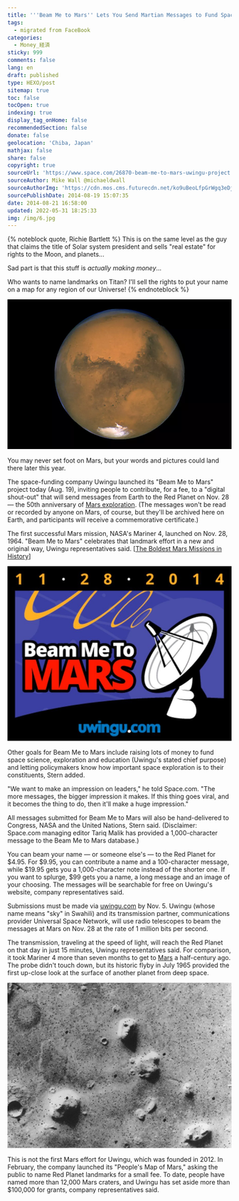 ```yaml
---
title: '''Beam Me to Mars'' Lets You Send Martian Messages to Fund Space Exploration'
tags:
  - migrated from FaceBook
categories:
  - Money_経済
sticky: 999
comments: false
lang: en
draft: published
type: HEXO/post
sitemap: true
toc: false
tocOpen: true
indexing: true
display_tag_onHome: false
recommendedSection: false
donate: false
geolocation: 'Chiba, Japan'
mathjax: false
share: false
copyright: true
sourceUrl: 'https://www.space.com/26870-beam-me-to-mars-uwingu-project.html'
sourceAuthor: Mike Wall @michaeldwall
sourceAuthorImg: 'https://cdn.mos.cms.futurecdn.net/ko9uBeoLfpGrWgq3eDjap3-300-80.jpg.webp'
sourcePublishDate: 2014-08-19 15:07:35
date: 2014-08-21 16:58:00
updated: 2022-05-31 18:25:33
img: /img/6.jpg
---
```

{% noteblock quote, Richie Bartlett %}
This is on the same level as the guy that claims the title of Solar system president and sells "real estate" for rights to the Moon, and planets...

Sad part is that this stuff is *actually making money*...

Who wants to name landmarks on Titan? I'll sell the rights to put your name on a map for any region of our Universe!
{% endnoteblock %}

![Mars, the Red Planet, may seem beyond reach in this view from NASA's Hubble Space Telescope in 2003. But the space company Uwingu has launched a "Beam Me to Mars" project to let the public send messages to the Red Planet in order to raise funds for space exploration. | Image credit: NASA](./Beam-Me-to-Mars-Lets-You-Send-Martian-Messages-to-Fund-Space-Exploration/a7Q3kYqZtchwtULwcgAMZn-970-80.jpg)

You may never set foot on Mars, but your words and pictures could land there later this year.

The space-funding company Uwingu launched its "Beam Me to Mars" project today (Aug. 19), inviting people to contribute, for a fee, to a "digital shout-out" that will send messages from Earth to the Red Planet on Nov. 28 — the 50th anniversary of [Mars exploration](https://www.space.com/12404-mars-explored-landers-rovers-1971.html). (The messages won't be read or recorded by anyone on Mars, of course, but they'll be archived here on Earth, and participants will receive a commemorative certificate.)

The first successful Mars mission, NASA's Mariner 4, launched on Nov. 28, 1964. "Beam Me to Mars" celebrates that landmark effort in a new and original way, Uwingu representatives said. [[The Boldest Mars Missions in History](https://www.space.com/16851-most-audacious-mars-missions-ever.html)]

![On Aug. 19, 2014, the space-funding company Uwingu launched an effort to beam to Mars names and messages submitted by the public. The transmission will take place on Nov. 28, 2014, the 50th anniversary of the launch of NASA's Mars-studying Mariner 4 probe. | Image credit: Uwingu](./Beam-Me-to-Mars-Lets-You-Send-Martian-Messages-to-Fund-Space-Exploration/7q2wAZUtqCasyQaMxYDYAV-970-80.jpg)

Other goals for Beam Me to Mars include raising lots of money to fund space science, exploration and education (Uwingu's stated chief purpose) and letting policymakers know how important space exploration is to their constituents, Stern added.

"We want to make an impression on leaders," he told Space.com. "The more messages, the bigger impression it makes. If this thing goes viral, and it becomes the thing to do, then it'll make a huge impression."

All messages submitted for Beam Me to Mars will also be hand-delivered to Congress, NASA and the United Nations, Stern said. (Disclaimer: Space.com managing editor Tariq Malik has provided a 1,000-character message to the Beam Me to Mars database.)

You can beam your name — or someone else's — to the Red Planet for $4.95. For $9.95, you can contribute a name and a 100-character message, while $19.95 gets you a 1,000-character note instead of the shorter one. If you want to splurge, $99 gets you a name, a long message and an image of your choosing. The messages will be searchable for free on Uwingu's website, company representatives said.

Submissions must be made via [uwingu.com](http://www.uwingu.com) by Nov. 5. Uwingu (whose name means "sky" in Swahili) and its transmission partner, communications provider Universal Space Network, will use radio telescopes to beam the messages at Mars on Nov. 28 at the rate of 1 million bits per second.

The transmission, traveling at the speed of light, will reach the Red Planet on that day in just 15 minutes, Uwingu representatives said. For comparison, it took Mariner 4 more than seven months to get to [Mars](https://www.space.com/47-mars-the-red-planet-fourth-planet-from-the-sun.html) a half-century ago. The probe didn't touch down, but its historic flyby in July 1965 provided the first up-close look at the surface of another planet from deep space.

![](./Beam-Me-to-Mars-Lets-You-Send-Martian-Messages-to-Fund-Space-Exploration/xfFSW9kXTb5632XrV22Ri6-970-80.jpg)

This is not the first Mars effort for Uwingu, which was founded in 2012. In February, the company launched its "People's Map of Mars," asking the public to name Red Planet landmarks for a small fee. To date, people have named more than 12,000 Mars craters, and Uwingu has set aside more than $100,000 for grants, company representatives said.